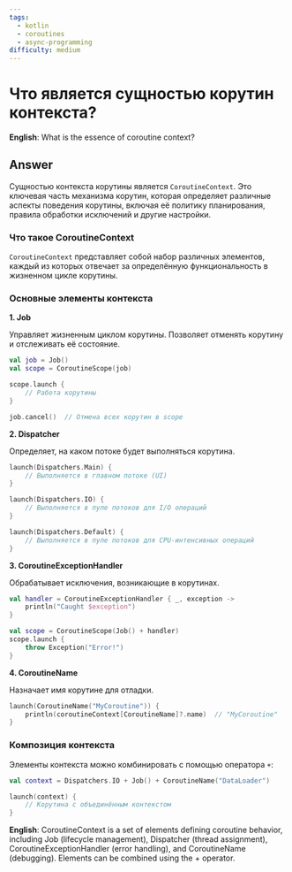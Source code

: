 ```yaml
---
tags:
  - kotlin
  - coroutines
  - async-programming
difficulty: medium
---
```


# Что является сущностью корутин контекста?

**English**: What is the essence of coroutine context?

## Answer

Сущностью контекста корутины является `CoroutineContext`. Это ключевая часть механизма корутин, которая определяет различные аспекты поведения корутины, включая её политику планирования, правила обработки исключений и другие настройки.

### Что такое CoroutineContext

`CoroutineContext` представляет собой набор различных элементов, каждый из которых отвечает за определённую функциональность в жизненном цикле корутины.

### Основные элементы контекста

**1. Job**

Управляет жизненным циклом корутины. Позволяет отменять корутину и отслеживать её состояние.

```kotlin
val job = Job()
val scope = CoroutineScope(job)

scope.launch {
    // Работа корутины
}

job.cancel()  // Отмена всех корутин в scope
```

**2. Dispatcher**

Определяет, на каком потоке будет выполняться корутина.

```kotlin
launch(Dispatchers.Main) {
    // Выполняется в главном потоке (UI)
}

launch(Dispatchers.IO) {
    // Выполняется в пуле потоков для I/O операций
}

launch(Dispatchers.Default) {
    // Выполняется в пуле потоков для CPU-интенсивных операций
}
```

**3. CoroutineExceptionHandler**

Обрабатывает исключения, возникающие в корутинах.

```kotlin
val handler = CoroutineExceptionHandler { _, exception ->
    println("Caught $exception")
}

val scope = CoroutineScope(Job() + handler)
scope.launch {
    throw Exception("Error!")
}
```

**4. CoroutineName**

Назначает имя корутине для отладки.

```kotlin
launch(CoroutineName("MyCoroutine")) {
    println(coroutineContext[CoroutineName]?.name)  // "MyCoroutine"
}
```

### Композиция контекста

Элементы контекста можно комбинировать с помощью оператора `+`:

```kotlin
val context = Dispatchers.IO + Job() + CoroutineName("DataLoader")

launch(context) {
    // Корутина с объединённым контекстом
}
```

**English**: CoroutineContext is a set of elements defining coroutine behavior, including Job (lifecycle management), Dispatcher (thread assignment), CoroutineExceptionHandler (error handling), and CoroutineName (debugging). Elements can be combined using the + operator.
